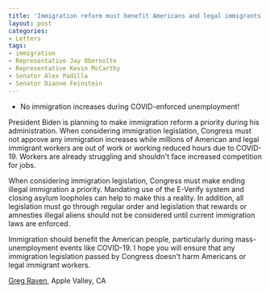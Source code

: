 ```yaml
---
title: 'Immigration reform must benefit Americans and legal immigrants!'
layout: post
categories:
- Letters
tags:
- immigration
- Representative Jay Obernolte
- Representative Kevin McCarthy
- Senator Alex Padilla
- Senator Dianne Feinstein
---
```


- No immigration increases during COVID-enforced unemployment!

President Biden is planning to make immigration reform a priority during his administration. When considering immigration legislation, Congress must not approve any immigration increases while millions of American and legal immigrant workers are out of work or working reduced hours due to COVID-19. Workers are already struggling and shouldn't face increased competition for jobs.

When considering immigration legislation, Congress must make ending illegal immigration a priority. Mandating use of the E-Verify system and closing asylum loopholes can help to make this a reality. In addition, all legislation must go through regular order and legislation that rewards or amnesties illegal aliens should not be considered until current immigration laws are enforced.

Immigration should benefit the American people, particularly during mass-unemployment events like COVID-19. I hope you will ensure that any immigration legislation passed by Congress doesn't harm Americans or legal immigrant workers.

[Greg Raven](https://www.gregraven.org/), Apple Valley, CA